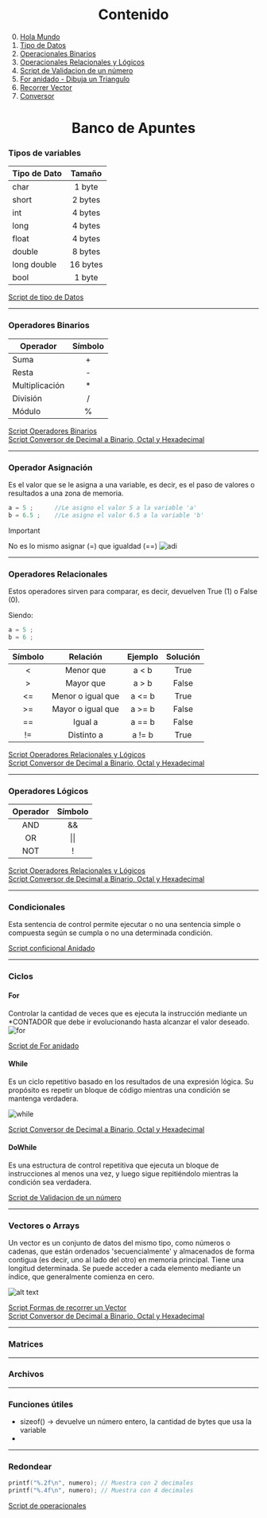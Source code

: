 # <center>Contenido
0. [Hola Mundo](./holaMundo.c)
1. [Tipo de Datos](./tipoDeDato.c)
2. [Operacionales Binarios](./operacionales.c)
3. [Operacionales Relacionales y Lógicos](./rangoMultiple.c)
4. [Script de Validacion de un número](./validoNum.c)
5. [For anidado - Dibuja un Triangulo](./triangulo.c)
6. [Recorrer Vector](./recorrerVector.c)
7. [Conversor](./conversor.c)

# <center>Banco de Apuntes

### Tipos de variables
|Tipo de Dato|Tamaño|
|-----------|:---:|
| char | 1 byte |
| short | 2 bytes |
| int | 4 bytes |
| long | 4 bytes |
| float | 4 bytes |
| double | 8 bytes |
| long double | 16 bytes |
| bool | 1 byte |

[Script de tipo de Datos](./tipoDeDato.c)

---
### Operadores Binarios
| Operador | Símbolo |
|-----------|:---:|
| Suma  | + |
| Resta  | - |
| Multiplicación  | * |
| División  | / |
| Módulo  | % |

[Script Operadores Binarios](./operacionales.c)  
[Script Conversor de Decimal a Binario, Octal y Hexadecimal](./conversor.c)

---
### Operador Asignación  
Es el valor que se le asigna a una variable, es decir, es el paso de valores o resultados a una zona de memoria.
```c
a = 5 ;      //Le asigno el valor 5 a la variable 'a'
b = 6.5 ;    //Le asigno el valor 6.5 a la variable 'b'
``` 
> [!IMPORTANT]
> No es lo mismo asignar (=) que igualdad (==)
> ![adi](image-2.png)

---
### Operadores Relacionales

Estos operadores sirven para comparar, es decir, devuelven True $(1)$ o False $(0)$.

Siendo:
```c
a = 5 ;
b = 6 ;
```  

| Símbolo |  Relación | Ejemplo | Solución |
|:---:|:---:|:---:|:---:|
| <  | Menor que | a < b | True |
| >  | Mayor que | a > b | False
| <=  | Menor o igual que | a <= b | True  |
| >=  | Mayor o igual que | a >= b | False |
| == | Igual a | a == b | False |
| !=  | Distinto a | a != b | True |

[Script Operadores Relacionales y Lógicos](./rangoMultiple.c)  
[Script Conversor de Decimal a Binario, Octal y Hexadecimal](./conversor.c)

---
### Operadores Lógicos
| Operador | Símbolo |
|:---:|:---:|
| AND  | \&\& |
| OR  | \|\| |
| NOT  | ! |

[Script Operadores Relacionales y Lógicos](./rangoMultiple.c)  
[Script Conversor de Decimal a Binario, Octal y Hexadecimal](./conversor.c)

---
### Condicionales  
Esta sentencia de control permite ejecutar o no una sentencia simple o compuesta según se cumpla o no una determinada condición.  

[Script conficional Anidado](./rangoMultiple.c) 

---
### Ciclos  
#### For  
Controlar la cantidad de veces que es ejecuta la instrucción mediante un *CONTADOR que debe ir evolucionando hasta alcanzar el valor deseado.  
![for](image-3.png)

[Script de For anidado](./triangulo.c)

#### While  
Es un ciclo repetitivo basado en los resultados de una expresión lógica. Su propósito es repetir un bloque de código mientras una condición se mantenga verdadera.  

![while](image.png)  

[Script Conversor de Decimal a Binario, Octal y Hexadecimal](./conversor.c)

#### DoWhile  
Es una estructura de control repetitiva que ejecuta un bloque de instrucciones al menos una vez, y luego sigue repitiéndolo mientras la condición sea verdadera.

[Script de Validacion de un número](./validoNum.c)

---
### Vectores o Arrays  
Un vector es un conjunto de datos del mismo tipo, como números o cadenas, que están ordenados 'secuencialmente' y almacenados de forma contigua (es decir, uno al lado del otro) en memoria principal.
Tiene una longitud determinada. Se puede acceder a cada elemento mediante un índice, que generalmente comienza en cero.

![alt text](image-1.png)

[Script Formas de recorrer un Vector](./recorrerVector.c)  
[Script Conversor de Decimal a Binario, Octal y Hexadecimal](./conversor.c)

---
### Matrices

---
### Archivos  


---
### Funciones útiles
* sizeof() $\rightarrow$ devuelve un número entero, la cantidad de bytes que usa la variable
* 



---
### Redondear
```c
printf("%.2f\n", numero); // Muestra con 2 decimales
printf("%.4f\n", numero); // Muestra con 4 decimales
```
[Script de operacionales](./operacionales.c)



